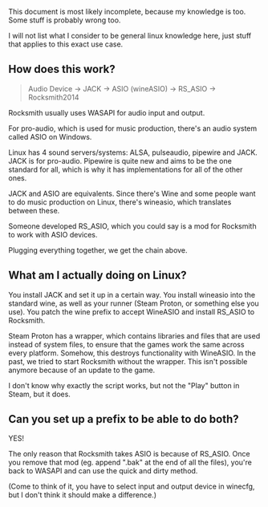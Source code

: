 This document is most likely incomplete, because my knowledge is too. Some stuff is probably wrong too.

I will not list what I consider to be general linux knowledge here, just stuff that applies to this exact use case.

## How does this work?

> Audio Device -> JACK -> ASIO (wineASIO) -> RS_ASIO -> Rocksmith2014

Rocksmith usually uses WASAPI for audio input and output.

For pro-audio, which is used for music production, there's an audio system called ASIO on Windows.

Linux has 4 sound servers/systems: ALSA, pulseaudio, pipewire and JACK. JACK is for pro-audio. Pipewire is quite new and aims to be the one standard for all, which is why it has implementations for all of the other ones.

JACK and ASIO are equivalents. Since there's Wine and some people want to do music production on Linux, there's wineasio, which translates between these.

Someone developed RS_ASIO, which you could say is a mod for Rocksmith to work with ASIO devices.

Plugging everything together, we get the chain above.

## What am I actually doing on Linux?

You install JACK and set it up in a certain way. You install wineasio into the standard wine, as well as your runner (Steam Proton, or something else you use). You patch the wine prefix to accept WineASIO and install RS_ASIO to Rocksmith.

Steam Proton has a wrapper, which contains libraries and files that are used instead of system files, to ensure that the games work the same across every platform. Somehow, this destroys functionality with WineASIO. In the past, we tried to start Rocksmith without the wrapper. This isn't possible anymore because of an update to the game.

I don't know why exactly the script works, but not the "Play" button in Steam, but it does.

## Can you set up a prefix to be able to do both?

YES!

The only reason that Rocksmith takes ASIO is because of RS_ASIO. Once you remove that mod (eg. append ".bak" at the end of all the files), you're back to WASAPI and can use the quick and dirty method.

(Come to think of it, you have to select input and output device in winecfg, but I don't think it should make a difference.)
